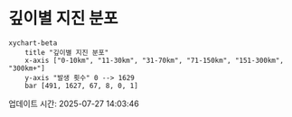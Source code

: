 # 깊이별 지진 분포

```mermaid
xychart-beta
    title "깊이별 지진 분포"
    x-axis ["0-10km", "11-30km", "31-70km", "71-150km", "151-300km", "300km+"]
    y-axis "발생 횟수" 0 --> 1629
    bar [491, 1627, 67, 8, 0, 1]
```

업데이트 시간: 2025-07-27 14:03:46
